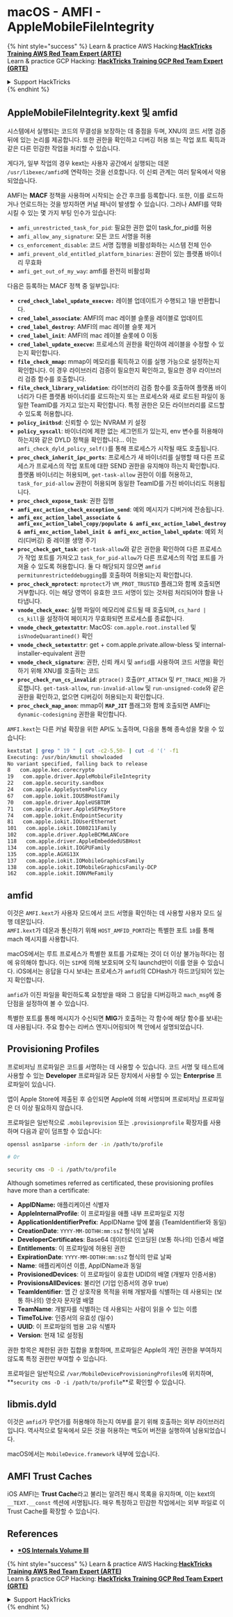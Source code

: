 # macOS - AMFI - AppleMobileFileIntegrity

{% hint style="success" %}
Learn & practice AWS Hacking:<img src="../../../.gitbook/assets/arte.png" alt="" data-size="line">[**HackTricks Training AWS Red Team Expert (ARTE)**](https://training.hacktricks.xyz/courses/arte)<img src="../../../.gitbook/assets/arte.png" alt="" data-size="line">\
Learn & practice GCP Hacking: <img src="../../../.gitbook/assets/grte.png" alt="" data-size="line">[**HackTricks Training GCP Red Team Expert (GRTE)**<img src="../../../.gitbook/assets/grte.png" alt="" data-size="line">](https://training.hacktricks.xyz/courses/grte)

<details>

<summary>Support HackTricks</summary>

* Check the [**subscription plans**](https://github.com/sponsors/carlospolop)!
* **Join the** 💬 [**Discord group**](https://discord.gg/hRep4RUj7f) or the [**telegram group**](https://t.me/peass) or **follow** us on **Twitter** 🐦 [**@hacktricks\_live**](https://twitter.com/hacktricks\_live)**.**
* **Share hacking tricks by submitting PRs to the** [**HackTricks**](https://github.com/carlospolop/hacktricks) and [**HackTricks Cloud**](https://github.com/carlospolop/hacktricks-cloud) github repos.

</details>
{% endhint %}



## AppleMobileFileIntegrity.kext 및 amfid

시스템에서 실행되는 코드의 무결성을 보장하는 데 중점을 두며, XNU의 코드 서명 검증 뒤에 있는 논리를 제공합니다. 또한 권한을 확인하고 디버깅 허용 또는 작업 포트 획득과 같은 다른 민감한 작업을 처리할 수 있습니다.

게다가, 일부 작업의 경우 kext는 사용자 공간에서 실행되는 데몬 `/usr/libexec/amfid`에 연락하는 것을 선호합니다. 이 신뢰 관계는 여러 탈옥에서 악용되었습니다.

AMFI는 **MACF** 정책을 사용하며 시작되는 순간 후크를 등록합니다. 또한, 이를 로드하거나 언로드하는 것을 방지하면 커널 패닉이 발생할 수 있습니다. 그러나 AMFI를 약화시킬 수 있는 몇 가지 부팅 인수가 있습니다:

* `amfi_unrestricted_task_for_pid`: 필요한 권한 없이 task\_for\_pid를 허용
* `amfi_allow_any_signature`: 모든 코드 서명을 허용
* `cs_enforcement_disable`: 코드 서명 집행을 비활성화하는 시스템 전체 인수
* `amfi_prevent_old_entitled_platform_binaries`: 권한이 있는 플랫폼 바이너리 무효화
* `amfi_get_out_of_my_way`: amfi를 완전히 비활성화

다음은 등록하는 MACF 정책 중 일부입니다:

* **`cred_check_label_update_execve:`** 레이블 업데이트가 수행되고 1을 반환합니다.
* **`cred_label_associate`**: AMFI의 mac 레이블 슬롯을 레이블로 업데이트
* **`cred_label_destroy`**: AMFI의 mac 레이블 슬롯 제거
* **`cred_label_init`**: AMFI의 mac 레이블 슬롯에 0 이동
* **`cred_label_update_execve`:** 프로세스의 권한을 확인하여 레이블을 수정할 수 있는지 확인합니다.
* **`file_check_mmap`:** mmap이 메모리를 획득하고 이를 실행 가능으로 설정하는지 확인합니다. 이 경우 라이브러리 검증이 필요한지 확인하고, 필요한 경우 라이브러리 검증 함수를 호출합니다.
* **`file_check_library_validation`**: 라이브러리 검증 함수를 호출하여 플랫폼 바이너리가 다른 플랫폼 바이너리를 로드하는지 또는 프로세스와 새로 로드된 파일이 동일한 TeamID를 가지고 있는지 확인합니다. 특정 권한은 모든 라이브러리를 로드할 수 있도록 허용합니다.
* **`policy_initbsd`**: 신뢰할 수 있는 NVRAM 키 설정
* **`policy_syscall`**: 바이너리에 제한 없는 세그먼트가 있는지, env 변수를 허용해야 하는지와 같은 DYLD 정책을 확인합니다... 이는 `amfi_check_dyld_policy_self()`를 통해 프로세스가 시작될 때도 호출됩니다.
* **`proc_check_inherit_ipc_ports`**: 프로세스가 새 바이너리를 실행할 때 다른 프로세스가 프로세스의 작업 포트에 대한 SEND 권한을 유지해야 하는지 확인합니다. 플랫폼 바이너리는 허용되며, `get-task-allow` 권한이 이를 허용하고, `task_for_pid-allow` 권한이 허용되며 동일한 TeamID를 가진 바이너리도 허용됩니다.
* **`proc_check_expose_task`**: 권한 집행
* **`amfi_exc_action_check_exception_send`**: 예외 메시지가 디버거에 전송됩니다.
* **`amfi_exc_action_label_associate & amfi_exc_action_label_copy/populate & amfi_exc_action_label_destroy & amfi_exc_action_label_init & amfi_exc_action_label_update`**: 예외 처리(디버깅) 중 레이블 생명 주기
* **`proc_check_get_task`**: `get-task-allow`와 같은 권한을 확인하여 다른 프로세스가 작업 포트를 가져오고 `task_for_pid-allow`가 다른 프로세스의 작업 포트를 가져올 수 있도록 허용합니다. 둘 다 해당되지 않으면 `amfid permitunrestricteddebugging`를 호출하여 허용되는지 확인합니다.
* **`proc_check_mprotect`**: `mprotect`가 `VM_PROT_TRUSTED` 플래그와 함께 호출되면 거부합니다. 이는 해당 영역이 유효한 코드 서명이 있는 것처럼 처리되어야 함을 나타냅니다.
* **`vnode_check_exec`**: 실행 파일이 메모리에 로드될 때 호출되며, `cs_hard | cs_kill`을 설정하여 페이지가 무효화되면 프로세스를 종료합니다.
* **`vnode_check_getextattr`**: MacOS: `com.apple.root.installed` 및 `isVnodeQuarantined()` 확인
* **`vnode_check_setextattr`**: get + com.apple.private.allow-bless 및 internal-installer-equivalent 권한
* &#x20;**`vnode_check_signature`**: 권한, 신뢰 캐시 및 `amfid`를 사용하여 코드 서명을 확인하기 위해 XNU를 호출하는 코드
* &#x20;**`proc_check_run_cs_invalid`**: `ptrace()` 호출(`PT_ATTACH` 및 `PT_TRACE_ME`)을 가로챕니다. `get-task-allow`, `run-invalid-allow` 및 `run-unsigned-code`와 같은 권한을 확인하고, 없으면 디버깅이 허용되는지 확인합니다.
* **`proc_check_map_anon`**: mmap이 **`MAP_JIT`** 플래그와 함께 호출되면 AMFI는 `dynamic-codesigning` 권한을 확인합니다.

`AMFI.kext`는 다른 커널 확장을 위한 API도 노출하며, 다음을 통해 종속성을 찾을 수 있습니다:
```bash
kextstat | grep " 19 " | cut -c2-5,50- | cut -d '(' -f1
Executing: /usr/bin/kmutil showloaded
No variant specified, falling back to release
8   com.apple.kec.corecrypto
19   com.apple.driver.AppleMobileFileIntegrity
22   com.apple.security.sandbox
24   com.apple.AppleSystemPolicy
67   com.apple.iokit.IOUSBHostFamily
70   com.apple.driver.AppleUSBTDM
71   com.apple.driver.AppleSEPKeyStore
74   com.apple.iokit.EndpointSecurity
81   com.apple.iokit.IOUserEthernet
101   com.apple.iokit.IO80211Family
102   com.apple.driver.AppleBCMWLANCore
118   com.apple.driver.AppleEmbeddedUSBHost
134   com.apple.iokit.IOGPUFamily
135   com.apple.AGXG13X
137   com.apple.iokit.IOMobileGraphicsFamily
138   com.apple.iokit.IOMobileGraphicsFamily-DCP
162   com.apple.iokit.IONVMeFamily
```
## amfid

이것은 `AMFI.kext`가 사용자 모드에서 코드 서명을 확인하는 데 사용할 사용자 모드 실행 데몬입니다.\
`AMFI.kext`가 데몬과 통신하기 위해 `HOST_AMFID_PORT`라는 특별한 포트 `18`를 통해 mach 메시지를 사용합니다.

macOS에서는 루트 프로세스가 특별한 포트를 가로채는 것이 더 이상 불가능하다는 점에 유의해야 합니다. 이는 `SIP`에 의해 보호되며 오직 launchd만이 이를 얻을 수 있습니다. iOS에서는 응답을 다시 보내는 프로세스가 `amfid`의 CDHash가 하드코딩되어 있는지 확인합니다.

`amfid`가 이진 파일을 확인하도록 요청받을 때와 그 응답을 디버깅하고 `mach_msg`에 중단점을 설정하여 볼 수 있습니다.

특별한 포트를 통해 메시지가 수신되면 **MIG**가 호출하는 각 함수에 해당 함수를 보내는 데 사용됩니다. 주요 함수는 리버스 엔지니어링되어 책 안에서 설명되었습니다.

## Provisioning Profiles

프로비저닝 프로파일은 코드를 서명하는 데 사용할 수 있습니다. 코드 서명 및 테스트에 사용할 수 있는 **Developer** 프로파일과 모든 장치에서 사용할 수 있는 **Enterprise** 프로파일이 있습니다.

앱이 Apple Store에 제출된 후 승인되면 Apple에 의해 서명되며 프로비저닝 프로파일은 더 이상 필요하지 않습니다.

프로파일은 일반적으로 `.mobileprovision` 또는 `.provisionprofile` 확장자를 사용하며 다음과 같이 덤프할 수 있습니다:
```bash
openssl asn1parse -inform der -in /path/to/profile

# Or

security cms -D -i /path/to/profile
```
Although sometimes referred as certificated, these provisioning profiles have more than a certificate:

* **AppIDName:** 애플리케이션 식별자
* **AppleInternalProfile**: 이 프로파일을 애플 내부 프로파일로 지정
* **ApplicationIdentifierPrefix**: AppIDName 앞에 붙음 (TeamIdentifier와 동일)
* **CreationDate**: `YYYY-MM-DDTHH:mm:ssZ` 형식의 날짜
* **DeveloperCertificates**: Base64 데이터로 인코딩된 (보통 하나의) 인증서 배열
* **Entitlements**: 이 프로파일에 허용된 권한
* **ExpirationDate**: `YYYY-MM-DDTHH:mm:ssZ` 형식의 만료 날짜
* **Name**: 애플리케이션 이름, AppIDName과 동일
* **ProvisionedDevices**: 이 프로파일이 유효한 UDID의 배열 (개발자 인증서용)
* **ProvisionsAllDevices**: 불리언 (기업 인증서의 경우 true)
* **TeamIdentifier**: 앱 간 상호작용 목적을 위해 개발자를 식별하는 데 사용되는 (보통 하나의) 영숫자 문자열 배열
* **TeamName**: 개발자를 식별하는 데 사용되는 사람이 읽을 수 있는 이름
* **TimeToLive**: 인증서의 유효성 (일수)
* **UUID**: 이 프로파일의 범용 고유 식별자
* **Version**: 현재 1로 설정됨

권한 항목은 제한된 권한 집합을 포함하며, 프로파일은 Apple의 개인 권한을 부여하지 않도록 특정 권한만 부여할 수 있습니다.

프로파일은 일반적으로 `/var/MobileDeviceProvisioningProfiles`에 위치하며, **`security cms -D -i /path/to/profile`**로 확인할 수 있습니다.

## **libmis.dyld**

이것은 `amfid`가 무언가를 허용해야 하는지 여부를 묻기 위해 호출하는 외부 라이브러리입니다. 역사적으로 탈옥에서 모든 것을 허용하는 백도어 버전을 실행하여 남용되었습니다.

macOS에서는 `MobileDevice.framework` 내부에 있습니다.

## AMFI Trust Caches

iOS AMFI는 **Trust Cache**라고 불리는 알려진 해시 목록을 유지하며, 이는 kext의 `__TEXT.__const` 섹션에 서명됩니다. 매우 특정하고 민감한 작업에서는 외부 파일로 이 Trust Cache를 확장할 수 있습니다.

## References

* [**\*OS Internals Volume III**](https://newosxbook.com/home.html)

{% hint style="success" %}
Learn & practice AWS Hacking:<img src="../../../.gitbook/assets/arte.png" alt="" data-size="line">[**HackTricks Training AWS Red Team Expert (ARTE)**](https://training.hacktricks.xyz/courses/arte)<img src="../../../.gitbook/assets/arte.png" alt="" data-size="line">\
Learn & practice GCP Hacking: <img src="../../../.gitbook/assets/grte.png" alt="" data-size="line">[**HackTricks Training GCP Red Team Expert (GRTE)**<img src="../../../.gitbook/assets/grte.png" alt="" data-size="line">](https://training.hacktricks.xyz/courses/grte)

<details>

<summary>Support HackTricks</summary>

* Check the [**subscription plans**](https://github.com/sponsors/carlospolop)!
* **Join the** 💬 [**Discord group**](https://discord.gg/hRep4RUj7f) or the [**telegram group**](https://t.me/peass) or **follow** us on **Twitter** 🐦 [**@hacktricks\_live**](https://twitter.com/hacktricks\_live)**.**
* **Share hacking tricks by submitting PRs to the** [**HackTricks**](https://github.com/carlospolop/hacktricks) and [**HackTricks Cloud**](https://github.com/carlospolop/hacktricks-cloud) github repos.

</details>
{% endhint %}
